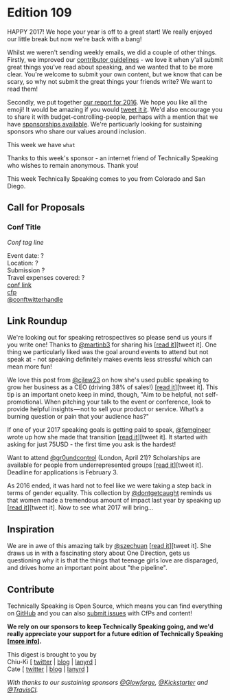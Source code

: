 # Edition 109

HAPPY 2017! We hope your year is off to a great start! We really enjoyed our little break but now we're back with a bang!

Whilst we weren't sending weekly emails, we did a couple of other things. Firstly, we improved our [contributor guidelines](https://github.com/catehstn/technically-speaking/blob/master/CONTRIBUTING.md) - we love it when y'all submit great things you've read about speaking, and we wanted that to be more clear. You're welcome to submit your own content, but we know that can be scary, so why not submit the great things your friends write? We want to read them!

Secondly, we put together [our report for 2016](https://cate.blog/2017/01/24/technically-speaking-2016-emoji-report/). We hope you like all the emoji! It would be amazing if you would [tweet it it](https://twitter.com/home?status=Check%20out%20the%20%40techspeakdigest%202016%20emoji%20report!%20https%3A//cate.blog/2017/01/24/technically-speaking-2016-emoji-report/). We'd also encourage you to share it with budget-controlling-people, perhaps with a mention that we have [sponsorships available](https://techspeak.email/sponsorship/). We're particuarly looking for sustaining sponsors who share our values around inclusion.

This week we have `what`

Thanks to this week's sponsor - an internet friend of Technically Speaking who wishes to remain anonymous. Thank you!

This week Technically Speaking comes to you from Colorado and San Diego.


## Call for Proposals

### Conf Title  
*Conf tag line*

Event date: ?  
Location: ?  
Submission ?  
Travel expenses covered: ?  
[conf link](?)  
[cfp](?)  
[@conftwitterhandle](?)


## Link Roundup

We're looking out for speaking retrospectives so please send us yours if you write one! Thanks to [@martinb3](http://twitter.com/martinb3) for sharing his [[read it](http://martinb3.io/public-speaking-2016/)][tweet it]. One thing we particularly liked was the goal around events to attend but not speak at - not speaking definitely makes events less stressful which can mean more fun!

We love this post from [@cjlew23](http://twitter.com/cjlew23) on how she's used public speaking to grow her business as a CEO (driving 38% of sales!) [[read it](https://m.signalvnoise.com/what-i-learned-speaking-at-events-as-a-ceo-for-the-past-2-5-years-8c772664af23#.cmwikl9lc)][tweet it]. This tip is an important oneto keep in mind, though, "Aim to be helpful, not self-promotional. When pitching your talk to the event or conference, look to provide helpful insights — not to sell your product or service. What’s a burning question or pain that your audience has?"

If one of your 2017 speaking goals is getting paid to speak, [@femgineer](http://twitter.com/femgineer) wrote up how she made that transition [[read it](https://www.entrepreneur.com/article/247382)][tweet it]. It started with asking for just 75USD - the first time you ask is the hardest!

Want to attend [@gr0undcontrol](http://twitter.com/gr0undcontrol) (London, April 21)? Scholarships are available for people from underrepresented groups [[read it](http://2017.groundcontrolconf.com/blog/2016-10-18-ground-control-2017-scholarship-scheme)][tweet it]. Deadline for applications is February 3.

As 2016 ended, it was hard not to feel like we were taking a step back in terms of gender equality. This collection by [@dontgetcaught](http://twitter.com/dontgetcaught) reminds us that women made a tremendous amount of impact last year by speaking up [[read it](http://eloquentwoman.blogspot.com.uy/2016/12/the-10-most-important-speeches-by-women.html)][tweet it]. Now to see what 2017 will bring... 

## Inspiration

We are in awe of this amazing talk by [@szechuan](http://twitter.com/szechuan) [[read it](http://www.sachajudd.com/one-direction)][tweet it]. She draws us in with a fascinating story about One Direction, gets us questioning why it is that the things that teenage girls love are disparaged, and drives home an important point about "the pipeline".

## Contribute

Technically Speaking is Open Source, which means you can find everything on [GitHub](https://github.com/catehstn/technically-speaking/) and you can also [submit issues](https://github.com/catehstn/technically-speaking/issues/new) with CfPs and content!

**We rely on our sponsors to keep Technically Speaking going, and we'd really appreciate your support for a future edition of Technically Speaking [[more info](http://www.techspeak.email/sponsorship/)].**  


This digest is brought to you by  
Chiu-Ki [ [twitter](https://twitter.com/chiuki) | [blog](http://blog.sqisland.com/) | [lanyrd](http://lanyrd.com/profile/chiuki/) ]  
Cate [ [twitter](https://twitter.com/catehstn) | [blog](http://www.cate.blog/) | [lanyrd](http://lanyrd.com/profile/catehstn/) ]

*With thanks to our sustaining sponsors [@Glowforge](http://twitter.com/glowforge), [@Kickstarter](http://twitter.com/kickstarter) and [@TravisCI](http://twitter.com/travisci).*
